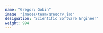 ```yaml
---
name: "Grégory Gobin"
image: "images/team/gregory.jpg"
designation: "Scientific Software Engineer"
weight: 994
---
```

